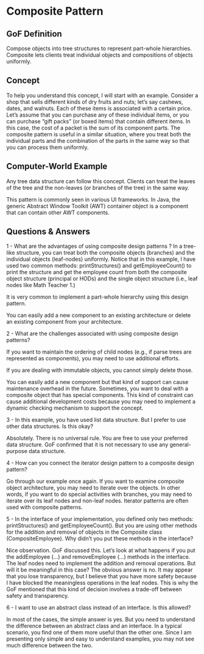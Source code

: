 # Composite Pattern

## GoF Definition

Compose objects into tree structures to represent part-whole hierarchies.
Composite lets clients treat individual objects and compositions of objects uniformly.

## Concept

To help you understand this concept, I will start with an example. 
Consider a shop that sells different kinds of dry fruits and nuts; let’s say cashews, dates, and walnuts. 
Each of these items is associated with a certain price. Let’s assume that you can purchase any of these 
individual items, or you can purchase “gift packs” (or boxed items) that contain different items. 
In this case, the cost of a packet is the sum of its component parts. 
The composite pattern is useful in a similar situation, 
where you treat both the individual parts and the combination of 
the parts in the same way so that you can process them uniformly.

## Computer-World Example

Any tree data structure can follow this concept. 
Clients can treat the leaves of the tree and the non-leaves (or branches of the tree) in the same way.

This pattern is commonly seen in various UI frameworks. In Java, the generic Abstract Window Toolkit (AWT) container object 
is a component that can contain other AWT components.

## Questions & Answers

1 - What are the advantages of using composite design patterns ?
In a tree-like structure, you can treat both the composite objects (branches) 
and the individual objects (leaf-nodes) uniformly.
Notice that in this example, I have used two common methods: printStructures() and getEmployeeCount() 
to print the structure and get the employee count from both the composite object structure (principal 
or HODs) and the single object structure (i.e., leaf nodes like Math Teacher 1.)

It is very common to implement a part-whole hierarchy using this design pattern.

You can easily add a new component to an existing architecture or delete an existing component from your architecture.

2 - What are the challenges associated with using composite design patterns?

If you want to maintain the ordering of child nodes (e.g., if parse trees are represented as components), 
you may need to use additional efforts.

If you are dealing with immutable objects, you cannot simply delete those.

You can easily add a new component but that kind of support can cause maintenance overhead in the future. 
Sometimes, you want to deal with a composite object that has special components. 
This kind of constraint can cause additional development
costs because you may need to implement a dynamic checking mechanism to support the concept.

3 - In this example, you have used list data structure. But I prefer to use other data structures. Is this okay?

Absolutely. There is no universal rule. You are free to use your preferred data structure. 
GoF confirmed that it is not necessary to use any general-purpose data structure.

4 -  How can you connect the iterator design pattern to a composite design pattern?

Go through our example once again. If you want to examine composite object architecture, 
you may need to iterate over the objects. In other words, 
if you want to do special activities with branches, you may need to iterate over its leaf nodes and non-leaf nodes. 
Iterator patterns are often used with composite patterns.

5 - In the interface of your implementation, you defined only two methods: printStructures() and getEmployeeCount(). 
But you are using other methods for the addition and removal of objects in the Composite class (CompositeEmployee). 
Why didn’t you put these methods in the interface?

Nice observation. GoF discussed this. Let’s look at what happens if you put the addEmployee (...) and removeEmployee (...) 
methods in the interface. The leaf nodes need to implement the addition and removal operations. 
But will it be meaningful in this case? The obvious answer is no. 
It may appear that you lose transparency, but I believe that you have more safety because I have blocked
the meaningless operations in the leaf nodes. 
This is why the GoF mentioned that this kind of decision involves a trade-off between safety and transparency.

6 - I want to use an abstract class instead of an interface. Is this allowed?

In most of the cases, the simple answer is yes. 
But you need to understand the difference between an abstract class and an interface. 
In a typical scenario, you find one of them more useful than the other one. 
Since I am presenting only simple and easy to understand examples, 
you may not see much difference between the two. 
